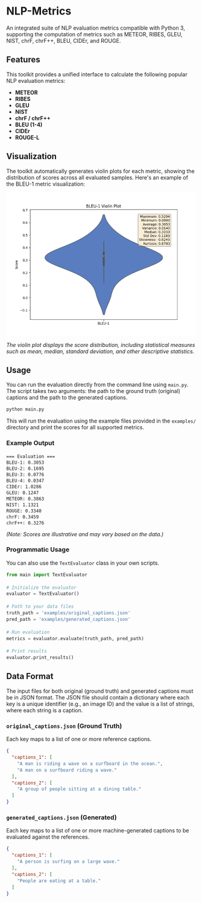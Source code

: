 # NLP-Metrics

An integrated suite of NLP evaluation metrics compatible with Python 3, supporting the computation of metrics such as METEOR, RIBES, GLEU, NIST, chrF, chrF++, BLEU, CIDEr, and ROUGE.

## Features

This toolkit provides a unified interface to calculate the following popular NLP evaluation metrics:

- **METEOR**
- **RIBES**
- **GLEU**
- **NIST**
- **chrF / chrF++**
- **BLEU (1-4)**
- **CIDEr**
- **ROUGE-L**

## Visualization

The toolkit automatically generates violin plots for each metric, showing the distribution of scores across all evaluated samples. Here's an example of the BLEU-1 metric visualization:

![BLEU-1 Violin Plot](plots/BLEU-1_violinplot.png)

*The violin plot displays the score distribution, including statistical measures such as mean, median, standard deviation, and other descriptive statistics.*

## Usage

You can run the evaluation directly from the command line using `main.py`. The script takes two arguments: the path to the ground truth (original) captions and the path to the generated captions.

```bash
python main.py
```

This will run the evaluation using the example files provided in the `examples/` directory and print the scores for all supported metrics.

### Example Output

```
=== Evaluation ===
BLEU-1: 0.3053
BLEU-2: 0.1695
BLEU-3: 0.0776
BLEU-4: 0.0347
CIDEr: 1.0286
GLEU: 0.1247
METEOR: 0.3863
NIST: 1.1321
ROUGE: 0.3340
chrF: 0.3459
chrF++: 0.3276
```
*(Note: Scores are illustrative and may vary based on the data.)*

### Programmatic Usage

You can also use the `TextEvaluator` class in your own scripts.

```python
from main import TextEvaluator

# Initialize the evaluator
evaluator = TextEvaluator()

# Path to your data files
truth_path = 'examples/original_captions.json'
pred_path = 'examples/generated_captions.json'

# Run evaluation
metrics = evaluator.evaluate(truth_path, pred_path)

# Print results
evaluator.print_results()
```

## Data Format

The input files for both original (ground truth) and generated captions must be in JSON format. The JSON file should contain a dictionary where each key is a unique identifier (e.g., an image ID) and the value is a list of strings, where each string is a caption.

### `original_captions.json` (Ground Truth)

Each key maps to a list of one or more reference captions.

```json
{
  "captions_1": [
    "A man is riding a wave on a surfboard in the ocean.",
    "A man on a surfboard riding a wave."
  ],
  "captions_2": [
    "A group of people sitting at a dining table."
  ]
}
```

### `generated_captions.json` (Generated)

Each key maps to a list of one or more machine-generated captions to be evaluated against the references.

```json
{
  "captions_1": [
    "A person is surfing on a large wave."
  ],
  "captions_2": [
    "People are eating at a table."
  ]
}
```
